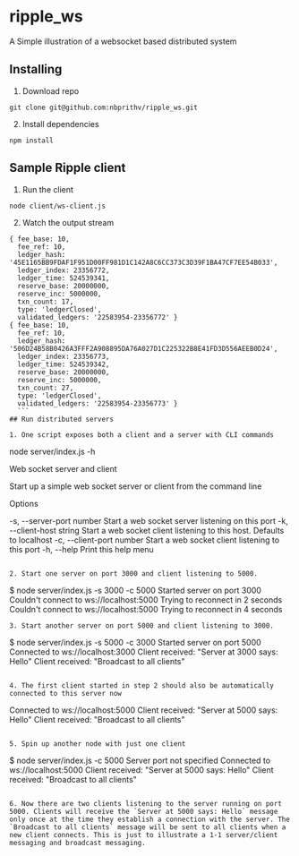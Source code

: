 # ripple_ws
A Simple illustration of a websocket based distributed system

## Installing

1. Download repo
  ```
  git clone git@github.com:nbprithv/ripple_ws.git
  ```

2. Install dependencies
  ```
  npm install
  ```

## Sample Ripple client

1. Run the client
  ```
  node client/ws-client.js
  ```

2. Watch the output stream
  ```
  { fee_base: 10,
    fee_ref: 10,
    ledger_hash: '45E1165BB9FDAF1F951D00FF981D1C142A8C6CC373C3D39F1BA47CF7EE54B033',
    ledger_index: 23356772,
    ledger_time: 524539341,
    reserve_base: 20000000,
    reserve_inc: 5000000,
    txn_count: 17,
    type: 'ledgerClosed',
    validated_ledgers: '22583954-23356772' }
  { fee_base: 10,
    fee_ref: 10,
    ledger_hash: '506D24B58B0426A3FFF2A908895DA76A027D1C225322B8E41FD3D556AEEB0D24',
    ledger_index: 23356773,
    ledger_time: 524539342,
    reserve_base: 20000000,
    reserve_inc: 5000000,
    txn_count: 27,
    type: 'ledgerClosed',
    validated_ledgers: '22583954-23356773' }
    ```
## Run distributed servers

1. One script exposes both a client and a server with CLI commands
```
node server/index.js -h

Web socket server and client

  Start up a simple web socket server or client from the command line

Options

  -s, --server-port number   Start a web socket server listening on this port
  -k, --client-host string   Start a web socket client listening to this host. Defaults to localhost
  -c, --client-port number   Start a web socket client listening to this port
  -h, --help                 Print this help menu
```

2. Start one server on port 3000 and client listening to 5000.
```
$ node server/index.js -s 3000 -c 5000
Started server on port 3000
Couldn't connect to ws://localhost:5000
Trying to reconnect in 2 seconds
Couldn't connect to ws://localhost:5000
Trying to reconnect in 4 seconds
```
3. Start another server on port 5000 and client listening to 3000.
```
$ node server/index.js -s 5000 -c 3000
Started server on port 5000
Connected to ws://localhost:3000
Client received: "Server at 3000 says: Hello"
Client received: "Broadcast to all clients"
```

4. The first client started in step 2 should also be automatically connected to this server now
```
Connected to ws://localhost:5000
Client received: "Server at 5000 says: Hello"
Client received: "Broadcast to all clients"
```

5. Spin up another node with just one client
```
$ node server/index.js -c 5000
Server port not specified
Connected to ws://localhost:5000
Client received: "Server at 5000 says: Hello"
Client received: "Broadcast to all clients"
```

6. Now there are two clients listening to the server running on port 5000. Clients will receive the `Server at 5000 says: Hello` message only once at the time they establish a connection with the server. The `Broadcast to all clients` message will be sent to all clients when a new client connects. This is just to illustrate a 1-1 server/client messaging and broadcast messaging.
